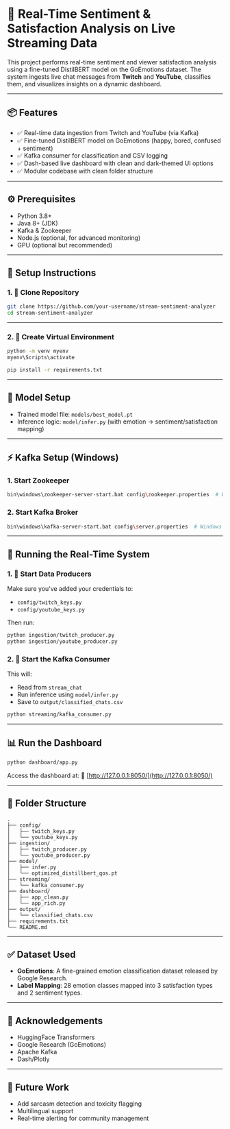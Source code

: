 # 🎯 Real-Time Sentiment & Satisfaction Analysis on Live Streaming Data

This project performs real-time sentiment and viewer satisfaction analysis using a fine-tuned DistilBERT model on the GoEmotions dataset. The system ingests live chat messages from **Twitch** and **YouTube**, classifies them, and visualizes insights on a dynamic dashboard.

---

## 📦 Features

- ✅ Real-time data ingestion from Twitch and YouTube (via Kafka)
- ✅ Fine-tuned DistilBERT model on GoEmotions (happy, bored, confused + sentiment)
- ✅ Kafka consumer for classification and CSV logging
- ✅ Dash-based live dashboard with clean and dark-themed UI options
- ✅ Modular codebase with clean folder structure

---

## ⚙️ Prerequisites

- Python 3.8+
- Java 8+ (JDK)
- Kafka & Zookeeper
- Node.js (optional, for advanced monitoring)
- GPU (optional but recommended)

---

## 🏁 Setup Instructions

### 1. 🔧 Clone Repository

```bash
git clone https://github.com/your-username/stream-sentiment-analyzer
cd stream-sentiment-analyzer
````
---

### 2. 🐍 Create Virtual Environment

```bash
python -m venv myenv
myenv\Scripts\activate     

pip install -r requirements.txt
```

---

## 🧠 Model Setup

* Trained model file: `models/best_model.pt`
* Inference logic: `model/infer.py` (with emotion → sentiment/satisfaction mapping)

---

## ⚡ Kafka Setup (Windows)

### 1. Start Zookeeper

```bash
bin\windows\zookeeper-server-start.bat config\zookeeper.properties  # Windows
```

### 2. Start Kafka Broker

```bash
bin\windows\kafka-server-start.bat config\server.properties  # Windows
```

---

## 🚀 Running the Real-Time System

### 1. 🎥 Start Data Producers

Make sure you've added your credentials to:

* `config/twitch_keys.py`
* `config/youtube_keys.py`

Then run:

```bash
python ingestion/twitch_producer.py
python ingestion/youtube_producer.py
```

### 2. 🧠 Start the Kafka Consumer

This will:

* Read from `stream_chat`
* Run inference using `model/infer.py`
* Save to `output/classified_chats.csv`

```bash
python streaming/kafka_consumer.py
```

---

## 📊 Run the Dashboard

```bash
python dashboard/app.py
```


Access the dashboard at:
🔗 [http://127.0.0.1:8050/](http://127.0.0.1:8050/)

---

## 📁 Folder Structure

```
.
├── config/
│   ├── twitch_keys.py
│   └── youtube_keys.py
├── ingestion/
│   ├── twitch_producer.py
│   └── youtube_producer.py
├── model/
│   ├── infer.py
│   └── optimized_distillbert_qos.pt
├── streaming/
│   └── kafka_consumer.py
├── dashboard/
│   ├── app_clean.py
│   └── app_rich.py
├── output/
│   └── classified_chats.csv
├── requirements.txt
└── README.md
```

---

## ✅ Dataset Used

* **GoEmotions**: A fine-grained emotion classification dataset released by Google Research.
* **Label Mapping**: 28 emotion classes mapped into 3 satisfaction types and 2 sentiment types.

---

## 💬 Acknowledgements

* HuggingFace Transformers
* Google Research (GoEmotions)
* Apache Kafka
* Dash/Plotly

---

## 🧠 Future Work

* Add sarcasm detection and toxicity flagging
* Multilingual support
* Real-time alerting for community management


